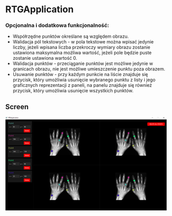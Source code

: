 # RTGApplication

### Opcjonalna i dodatkowa funkcjonalność:
* Współrzędne punktów określane są względem obrazu.
* Walidacja pól tekstowych - w pola tekstowe można wpisać jedynie liczby, jeżeli wpisana liczba przekroczy wymiary obrazu zostanie ustawiona maksymalna możliwa wartość, jeżeli pole będzie puste zostanie ustawiona wartość 0.
* Walidacja punktów - przeciąganie punktów jest możliwe jedynie w granicach obrazu, nie jest możliwe umieszczenie punktu poza obrazem.
* Usuwanie punktów - przy każdym punkcie na liście znajduje się przycisk, który umożliwia usunięcie wybranego punktu z listy i jego graficznych reprezentacji z paneli, na panelu znajduje się również przycisk, który umożliwia usunięcie wszystkich punktów.

## Screen

<p align="center">
  <img src="screenshots/RTGApplicationView.png">
</p>
